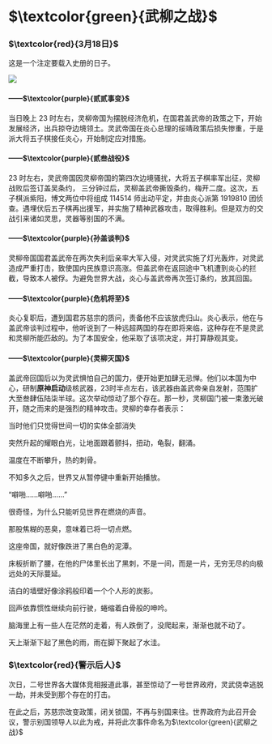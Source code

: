 # $\textcolor{green}{武柳之战}$

### $\textcolor{red}{3月18日}$

这是一个注定要载入史册的日子。

![](https://cdn.luogu.com.cn/upload/image_hosting/z701c64a.png?x-oss-process=image/resize,m_lfit,h_170,w_225)

#### ——$\textcolor{purple}{贰贰事变}$

当日晚上 $23$ 时左右，灵柳帝国为摆脱经济危机，在国君盖武帝的政策之下，开始发展经济，出兵掠夺边境领土。灵武帝国在炎心总理的绥靖政策后损失惨重，于是派大将五子棋接任炎心，开始制定应对措施。

#### ——$\textcolor{purple}{贰叁战役}$

$23$ 时左右，灵武帝国因灵柳帝国的第四次边境骚扰，大将五子棋率军出征，灵柳战败后签订盖吴条约， 三分钟过后，灵柳盖武帝撕毁条约，梅开二度。这次，五子棋派紫阳，博文两位中将组成 $114514$ 师出动平定，并由炎心派第 $1919810$ 团侦查。遇埋伏后五子棋再出援军，并实施了精神武器攻击，取得胜利。但是双方的交战引来诸如灵思，灵器等别国的不满。

#### ——$\textcolor{purple}{孙盖谈判}$

灵柳帝国国君盖武帝在两次失利后亲率大军入侵，对灵武实施了灯光轰炸，对灵武造成严重打击，致使国内民族意识高涨。但盖武帝在返回途中飞机遭到炎心的拦截，导致本人被俘。为避免世界大战，炎心与盖武帝再次签订条约，放其回国。

#### ——$\textcolor{purple}{危机将至}$

炎心复职后，遭到国君苏慈宗的质问，责备他不应该放虎归山。炎心表示，他在与盖武帝谈判过程中，他听说到了一种远超两国的存在即将来临，这种存在不是灵武和灵柳所能匹敌的。为了本国安全，他采取了该项决定，并打算静观其变。

#### ——$\textcolor{purple}{灵柳灭国}$

盖武帝回国后以为灵武惧怕自己的国力，便开始更加肆无忌惮。他们以本国为中心，研制**原神启动**级核武器，$23$​ 时半点左右，该武器由盖武帝亲自发射，范围扩大至叁肆伍陆柒半球。这次举动惊动了那个存在。那一秒，灵柳国门被一束激光破开，随之而来的是强烈的精神攻击。灵柳的幸存者表示：

当时他们只觉得世间一切的实体全部消失

突然升起的耀眼白光，让地面跟着颤抖，扭动，龟裂，翻涌。

温度在不断攀升，热的刺骨。

不知多久之后，世界又从暂停键中重新开始播放。

“噼啪……噼啪……”

很奇怪，为什么只能听见世界在燃烧的声音。

那股焦糊的恶臭，意味着已将一切点燃。

这座帝国，就好像跌进了黑白色的泥潭。

床板折断了腰，在他的尸体里长出了黑刺，不是一间，而是一片，无穷无尽的向极远处的天际蔓延。

洁白的墙壁好像涂鸦般印着一个个人形的炭影。

回声依靠惯性继续向前行驶，蜷缩着白骨般的呻吟。

脑海里上有一些人在茫然的走着，有人跌倒了，没爬起来，渐渐也就不动了。

天上渐渐下起了黑色的雨，雨在脚下聚起了水洼。

### $\textcolor{red}{警示后人}$

次日，二号世界各大媒体竞相报道此事，甚至惊动了一号世界政府，灵武侥幸逃脱一劫，并未受到那个存在的打击。

在此之后，苏慈宗改变政策，闭关锁国，不再与别国来往。世界政府为此召开会议，警示别国领导人以此为戒，并将此次事件命名为$\textcolor{green}{武柳之战}$